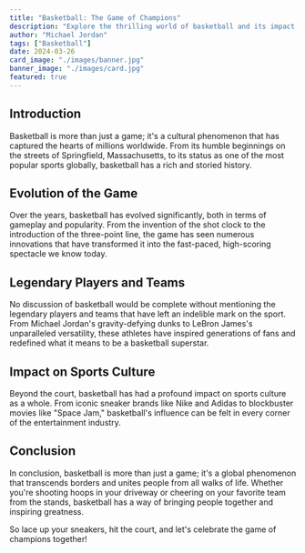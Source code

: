 ```yaml
---
title: "Basketball: The Game of Champions"
description: "Explore the thrilling world of basketball and its impact on sports culture."
author: "Michael Jordan"
tags: ["Basketball"]
date: 2024-03-26
card_image: "./images/banner.jpg"
banner_image: "./images/card.jpg"
featured: true
---
```


## Introduction

Basketball is more than just a game; it's a cultural phenomenon that has captured the hearts of millions worldwide. From its humble beginnings on the streets of Springfield, Massachusetts, to its status as one of the most popular sports globally, basketball has a rich and storied history.

## Evolution of the Game

Over the years, basketball has evolved significantly, both in terms of gameplay and popularity. From the invention of the shot clock to the introduction of the three-point line, the game has seen numerous innovations that have transformed it into the fast-paced, high-scoring spectacle we know today.

## Legendary Players and Teams

No discussion of basketball would be complete without mentioning the legendary players and teams that have left an indelible mark on the sport. From Michael Jordan's gravity-defying dunks to LeBron James's unparalleled versatility, these athletes have inspired generations of fans and redefined what it means to be a basketball superstar.

## Impact on Sports Culture

Beyond the court, basketball has had a profound impact on sports culture as a whole. From iconic sneaker brands like Nike and Adidas to blockbuster movies like "Space Jam," basketball's influence can be felt in every corner of the entertainment industry.

## Conclusion

In conclusion, basketball is more than just a game; it's a global phenomenon that transcends borders and unites people from all walks of life. Whether you're shooting hoops in your driveway or cheering on your favorite team from the stands, basketball has a way of bringing people together and inspiring greatness.

So lace up your sneakers, hit the court, and let's celebrate the game of champions together!
